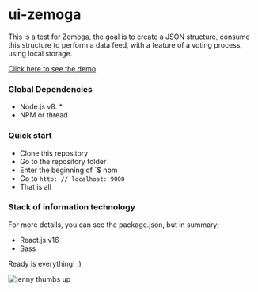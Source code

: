 
# ui-zemoga

This is a test for Zemoga, the goal is to create a JSON structure, consume this structure to perform a data feed,
with a feature of a voting process, using local storage.

[Click here to see the demo](https://carlooos28.github.io/ui-zemoga/)

### Global Dependencies
- Node.js v8. *
- NPM or thread

### Quick start
- Clone this repository
- Go to the repository folder
- Enter the beginning of `$ npm
- Go to `http: // localhost: 9000`
- That is all

### Stack of information technology

For more details, you can see the package.json,
but in summary;
- React.js v16
- Sass

Ready is everything! :)

![lenny thumbs up](https://3.bp.blogspot.com/-wqqoLrxzaHY/VqjljsTJlNI/AAAAAAAAAtw/iO_4YJQCPuk/s1600/apps-para-crear-gifs-animados.gif)
